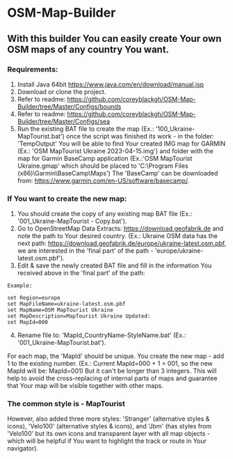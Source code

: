 # OSM-Map-Builder
## With this builder You can easily create Your own OSM maps of any country You want.

### Requirements:

1. Install Java 64bit https://www.java.com/en/download/manual.jsp
2. Download or clone the project.
3. Refer to readme: https://github.com/coreyblackgh/OSM-Map-Builder/tree/Master/Configs/bounds
4. Refer to readme: https://github.com/coreyblackgh/OSM-Map-Builder/tree/Master/Configs/sea
5. Run the existing BAT file to create the map (Ex.: '100_Ukraine-MapTourist.bat') once the script was finished its work - in the folder: 'TempOutput' You will be able to find Your created IMG map for GARMIN (Ex.: 'OSM MapTourist Ukraine 2023-04-15.img') and folder with the map for Garmin BaseCamp application (Ex.:'OSM MapTourist Ukraine.gmap' which should be placed to 'C:\Program Files (x86)\Garmin\BaseCamp\Maps') The 'BaseCamp' can be downloaded from: https://www.garmin.com/en-US/software/basecamp/.


### If You want to create the new map:
1. You should create the copy of any existing map BAT file (Ex.: '001_Ukraine-MapTourist - Copy.bat').
2. Go to OpenStreetMap Data Extracts: https://download.geofabrik.de and note the path to Your desired country. (Ex.: Ukraine OSM data has the next path: https://download.geofabrik.de/europe/ukraine-latest.osm.pbf, we are interested in the 'final part' of the path - 'europe/ukraine-latest.osm.pbf').
3. Edit & save the newly created BAT file and fill in the information You received above in the 'final part' of the path:

```
Example:

set Region=europe
set MapFileName=ukraine-latest.osm.pbf
set MapName=OSM MapTourist Ukraine
set MapDescription=MapTourist Ukraine Updated:
set MapId=000
```
4. Rename file to: 'MapId_CountryName-StyleName.bat' (Ex.: '001_Ukraine-MapTourist.bat').

For each map, the 'MapId' should be unique.
You create the new map - add 1 to the existing number. (Ex.: Current MapId=000 + 1 = 001, so the new MapId will be: MapId=001)
But it can't be longer than 3 integers.
This will help to avoid the cross-replacing of internal parts of maps and guarantee that Your map will be visible together with other maps.

### The common style is - MapTourist
However, also added three more styles: 'Stranger' (alternative styles & icons), 'Velo100' (alternative styles & icons), and 'Jbm' (has styles from 'Velo100' but its own icons and transparent layer with all map objects - which will be helpful if You want to highlight the track or route in Your navigator).
